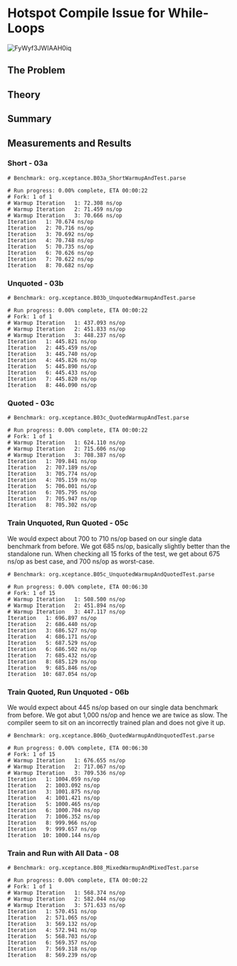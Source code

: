 # Hotspot Compile Issue for While-Loops
![FyWyf3JWIAAH0iq](https://github.com/rschwietzke/jmh-C2-compile/assets/1793856/6a9452e5-ee54-4155-b03f-d9ab80ddc4dc)

## The Problem

## Theory

## Summary

## Measurements and Results

### Short - 03a

```
# Benchmark: org.xceptance.B03a_ShortWarmupAndTest.parse

# Run progress: 0.00% complete, ETA 00:00:22
# Fork: 1 of 1
# Warmup Iteration   1: 72.308 ns/op
# Warmup Iteration   2: 71.459 ns/op
# Warmup Iteration   3: 70.666 ns/op
Iteration   1: 70.674 ns/op
Iteration   2: 70.716 ns/op
Iteration   3: 70.692 ns/op
Iteration   4: 70.748 ns/op
Iteration   5: 70.735 ns/op
Iteration   6: 70.626 ns/op
Iteration   7: 70.622 ns/op
Iteration   8: 70.682 ns/op
```

### Unquoted - 03b
```
# Benchmark: org.xceptance.B03b_UnquotedWarmupAndTest.parse

# Run progress: 0.00% complete, ETA 00:00:22
# Fork: 1 of 1
# Warmup Iteration   1: 437.093 ns/op
# Warmup Iteration   2: 451.833 ns/op
# Warmup Iteration   3: 448.237 ns/op
Iteration   1: 445.821 ns/op
Iteration   2: 445.459 ns/op
Iteration   3: 445.740 ns/op
Iteration   4: 445.826 ns/op
Iteration   5: 445.890 ns/op
Iteration   6: 445.433 ns/op
Iteration   7: 445.820 ns/op
Iteration   8: 446.090 ns/op
```

### Quoted - 03c
```
# Benchmark: org.xceptance.B03c_QuotedWarmupAndTest.parse

# Run progress: 0.00% complete, ETA 00:00:22
# Fork: 1 of 1
# Warmup Iteration   1: 624.110 ns/op
# Warmup Iteration   2: 715.606 ns/op
# Warmup Iteration   3: 708.387 ns/op
Iteration   1: 709.841 ns/op
Iteration   2: 707.189 ns/op
Iteration   3: 705.774 ns/op
Iteration   4: 705.159 ns/op
Iteration   5: 706.001 ns/op
Iteration   6: 705.795 ns/op
Iteration   7: 705.947 ns/op
Iteration   8: 705.302 ns/op
```

### Train Unquoted, Run Quoted - 05c
We would expect about 700 to 710 ns/op based on our single data benchmark from before. We got 685 ns/op, basically slightly better than the standalone run. When checking all 15 forks of the test, we get about 675 ns/op as best case, and 700 ns/op as worst-case.

```
# Benchmark: org.xceptance.B05c_UnquotedWarmupAndQuotedTest.parse

# Run progress: 0.00% complete, ETA 00:06:30
# Fork: 1 of 15
# Warmup Iteration   1: 508.500 ns/op
# Warmup Iteration   2: 451.894 ns/op
# Warmup Iteration   3: 447.117 ns/op
Iteration   1: 696.897 ns/op
Iteration   2: 686.440 ns/op
Iteration   3: 686.527 ns/op
Iteration   4: 686.171 ns/op
Iteration   5: 687.529 ns/op
Iteration   6: 686.502 ns/op
Iteration   7: 685.432 ns/op
Iteration   8: 685.129 ns/op
Iteration   9: 685.846 ns/op
Iteration  10: 687.054 ns/op
```

### Train Quoted, Run Unquoted - 06b
We would expect about 445 ns/op based on our single data benchmark from before. We got abut 1,000 ns/op and hence we are twice as slow. The compiler seem to sit on an incorrectly trained plan and does not give it up.

```
# Benchmark: org.xceptance.B06b_QuotedWarmupAndUnquotedTest.parse

# Run progress: 0.00% complete, ETA 00:06:30
# Fork: 1 of 15
# Warmup Iteration   1: 676.655 ns/op
# Warmup Iteration   2: 717.067 ns/op
# Warmup Iteration   3: 709.536 ns/op
Iteration   1: 1004.059 ns/op
Iteration   2: 1003.092 ns/op
Iteration   3: 1001.875 ns/op
Iteration   4: 1001.421 ns/op
Iteration   5: 1000.465 ns/op
Iteration   6: 1000.704 ns/op
Iteration   7: 1006.352 ns/op
Iteration   8: 999.966 ns/op
Iteration   9: 999.657 ns/op
Iteration  10: 1000.144 ns/op
```

### Train and Run with All Data - 08

```
# Benchmark: org.xceptance.B08_MixedWarmupAndMixedTest.parse

# Run progress: 0.00% complete, ETA 00:00:22
# Fork: 1 of 1
# Warmup Iteration   1: 568.374 ns/op
# Warmup Iteration   2: 582.044 ns/op
# Warmup Iteration   3: 571.633 ns/op
Iteration   1: 570.451 ns/op
Iteration   2: 571.065 ns/op
Iteration   3: 569.132 ns/op
Iteration   4: 572.941 ns/op
Iteration   5: 568.703 ns/op
Iteration   6: 569.357 ns/op
Iteration   7: 569.318 ns/op
Iteration   8: 569.239 ns/op
```

